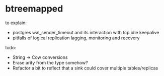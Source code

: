 # btreemapped

to explain:

- postgres wal_sender_timeout and its interaction with tcp idle keepalive
- pitfalls of logical replication lagging, monitoring and recovery

todo:

- String -> Cow<str> conversions
- Erase arity from the type somehow?
- Refactor a bit to reflect that a sink could cover multiple tables/replicas